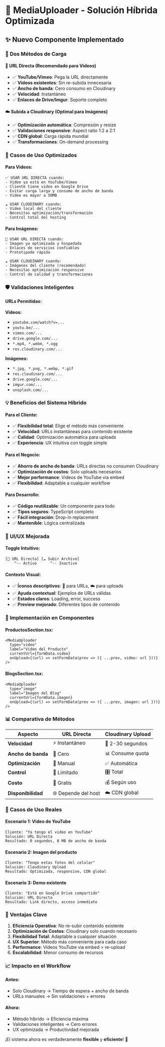 # 🎯 MediaUploader - Solución Híbrida Optimizada

## ✨ **Nuevo Componente Implementado**

### 🔄 **Dos Métodos de Carga**

#### **📎 URL Directa** (Recomendado para Videos)
- ✅ **YouTube/Vimeo**: Pega la URL directamente
- ✅ **Videos existentes**: Sin re-subida innecesaria
- ✅ **Ancho de banda**: Cero consumo en Cloudinary
- ✅ **Velocidad**: Instantáneo
- ✅ **Enlaces de Drive/Imgur**: Soporte completo

#### **☁️ Subida a Cloudinary** (Optimal para Imágenes)
- ✅ **Optimización automática**: Compresión y resize
- ✅ **Validaciones responsive**: Aspect ratio 1:2 a 2:1
- ✅ **CDN global**: Carga rápida mundial
- ✅ **Transformaciones**: On-demand processing

### 🎯 **Casos de Uso Optimizados**

#### **Para Videos:**
```
✅ USAR URL DIRECTA cuando:
- Video ya está en YouTube/Vimeo
- Cliente tiene video en Google Drive
- Evitar carga larga y consumo de ancho de banda
- Video es mayor a 50MB

☁️ USAR CLOUDINARY cuando:
- Video local del cliente
- Necesitas optimización/transformación
- Control total del hosting
```

#### **Para Imágenes:**
```
📎 USAR URL DIRECTA cuando:
- Imagen ya optimizada y hospedada
- Enlaces de servicios confiables
- Prototipado rápido

☁️ USAR CLOUDINARY cuando:
- Imágenes del cliente (recomendado)
- Necesitas optimización responsive
- Control de calidad y transformaciones
```

### 🛡️ **Validaciones Inteligentes**

#### **URLs Permitidas:**
**Videos:**
- `youtube.com/watch?v=...`
- `youtu.be/...`
- `vimeo.com/...`
- `drive.google.com/...`
- `*.mp4, *.webm, *.ogg`
- `res.cloudinary.com/...`

**Imágenes:**
- `*.jpg, *.png, *.webp, *.gif`
- `res.cloudinary.com/...`
- `drive.google.com/...`
- `imgur.com/...`
- `unsplash.com/...`

### 💡 **Beneficios del Sistema Híbrido**

#### **Para el Cliente:**
- ✅ **Flexibilidad total**: Elige el método más conveniente
- ✅ **Velocidad**: URLs instantáneas para contenido existente
- ✅ **Calidad**: Optimización automática para uploads
- ✅ **Experiencia**: UX intuitiva con toggle simple

#### **Para el Negocio:**
- ✅ **Ahorro de ancho de banda**: URLs directas no consumen Cloudinary
- ✅ **Optimización de costos**: Solo uploads necesarios
- ✅ **Mejor performance**: Videos de YouTube via embed
- ✅ **Flexibilidad**: Adaptable a cualquier workflow

#### **Para Desarrollo:**
- ✅ **Código reutilizable**: Un componente para todo
- ✅ **Tipos seguros**: TypeScript completo
- ✅ **Fácil integración**: Drop-in replacement
- ✅ **Mantenible**: Lógica centralizada

### 🎨 **UI/UX Mejorada**

#### **Toggle Intuitivo:**
```
[📎 URL Directa] [☁️ Subir Archivo]
    ^-- Activo      ^-- Inactivo
```

#### **Contexto Visual:**
- ✅ **Íconos descriptivos**: 📎 para URLs, ☁️ para uploads
- ✅ **Ayuda contextual**: Ejemplos de URLs válidas
- ✅ **Estados claros**: Loading, error, success
- ✅ **Preview mejorado**: Diferentes tipos de contenido

### 🔧 **Implementación en Componentes**

#### **ProductosSection.tsx:**
```tsx
<MediaUploader
  type="video"
  label="Video del Producto"
  currentUrl={formData.video}
  onUpload={(url) => setFormData(prev => ({ ...prev, video: url }))}
/>
```

#### **BlogsSection.tsx:**
```tsx
<MediaUploader
  type="image"
  label="Imagen del Blog"
  currentUrl={formData.imagen}
  onUpload={(url) => setFormData(prev => ({ ...prev, imagen: url }))}
/>
```

### 📊 **Comparativa de Métodos**

| Aspecto | URL Directa | Cloudinary Upload |
|---------|-------------|------------------|
| **Velocidad** | ⚡ Instantáneo | 🔄 2-30 segundos |
| **Ancho de banda** | 🚫 Cero | 📊 Consume quota |
| **Optimización** | 🎯 Manual | ✅ Automática |
| **Control** | 📍 Limitado | 🎛️ Total |
| **Costo** | 💚 Gratis | 💰 Según uso |
| **Disponibilidad** | 🌐 Depende del host | ☁️ CDN global |

### 🚀 **Casos de Uso Reales**

#### **Escenario 1: Video de YouTube**
```
Cliente: "Ya tengo el video en YouTube"
Solución: URL Directa
Resultado: 0 segundos, 0 MB de ancho de banda
```

#### **Escenario 2: Imagen del producto**
```
Cliente: "Tengo estas fotos del celular"
Solución: Cloudinary Upload
Resultado: Optimizada, responsive, CDN global
```

#### **Escenario 3: Demo existente**
```
Cliente: "Está en Google Drive compartido"
Solución: URL Directa
Resultado: Link directo, acceso inmediato
```

### 🎯 **Ventajas Clave**

1. **Eficiencia Operativa**: No re-subir contenido existente
2. **Optimización de Costos**: Cloudinary solo cuando necesario
3. **Flexibilidad Total**: Adaptable a cualquier situación
4. **UX Superior**: Método más conveniente para cada caso
5. **Performance**: Videos YouTube via embed > re-upload
6. **Escalabilidad**: Menor consumo de recursos

### 📈 **Impacto en el Workflow**

#### **Antes:**
- Solo Cloudinary → Tiempo de espera + ancho de banda
- URLs manuales → Sin validaciones + errores

#### **Ahora:**
- Método híbrido → Eficiencia máxima
- Validaciones inteligentes → Cero errores
- UX optimizada → Productividad mejorada

¡El sistema ahora es verdaderamente **flexible** y **eficiente**! 🎉

